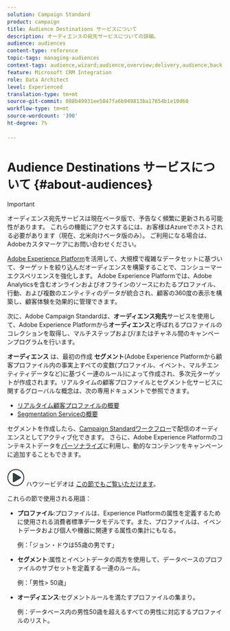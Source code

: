 ```yaml
---
solution: Campaign Standard
product: campaign
title: Audience Destinations サービスについて
description: オーディエンスの宛先サービスについての詳細。
audience: audiences
content-type: reference
topic-tags: managing-audiences
context-tags: audience,wizard;audience,overview;delivery,audience,back
feature: Microsoft CRM Integration
role: Data Architect
level: Experienced
translation-type: tm+mt
source-git-commit: 088b49931ee5047fa6b949813ba17654b1e10d60
workflow-type: tm+mt
source-wordcount: '390'
ht-degree: 7%

---
```



# Audience Destinations サービスについて {#about-audiences}

>[!IMPORTANT]
>
>オーディエンス宛先サービスは現在ベータ版で、予告なく頻繁に更新される可能性があります。 これらの機能にアクセスするには、お客様はAzureでホストされる必要があります（現在、北米向けベータ版のみ）。 ご利用になる場合は、Adobeカスタマーケアにお問い合わせください。

[Adobe Experience Platform](https://docs.adobe.com/content/help/en/experience-platform/landing/home.html)を活用して、大規模で複雑なデータセットに基づいて、ターゲットを絞り込んだオーディエンスを構築することで、コンシューマーエクスペリエンスを強化します。 Adobe Experience Platformでは、Adobe Analyticsを含むオンラインおよびオフラインのソースにわたるプロファイル、行動、および複数のエンティティのデータが統合され、顧客の360度の表示を構築し、顧客体験を効果的に管理できます。

次に、Adobe Campaign Standardは、**オーディエンス宛先**&#x200B;サービスを使用して、Adobe Experience Platformから&#x200B;**オーディエンス**&#x200B;と呼ばれるプロファイルのコレクションを取得し、マルチステップおよび/またはチャネル間のキャンペーンプログラムを行います。

**オーディエンス** は、最初の作成 **セグメント**(Adobe Experience Platformから顧客プロファイル内の事実上すべての変数(プロファイル、イベント、マルチエンティティデータなど)に基づく一連のルール)によって作成され、多次元ターゲットが作成されます。リアルタイムの顧客プロファイルとセグメント化サービスに関するグローバルな概念は、次の専用ドキュメントで参照できます。

* [リアルタイム顧客プロファイルの概要](https://docs.adobe.com/content/help/en/experience-platform/profile/home.html)
* [Segmentation Serviceの概要](https://docs.adobe.com/content/help/en/experience-platform/segmentation/home.html)

セグメントを作成したら、[Campaign Standardワークフロー](../../integrating/using/aep-targeting-audiences.md)で配信のオーディエンスとしてアクティブ化できます。 さらに、Adobe Experience Platformのコンテキストデータを[パーソナライズ](../../integrating/using/aep-personalizing-campaigns.md)に利用し、動的なコンテンツをキャンペーンに追加することもできます。

![](assets/do-not-localize/how-to-video.png) ハウツービデオは [この節でもご覧いただけます](https://docs.adobe.com/content/help/ja-JP/campaign-standard-learn/tutorials/profiles-and-audiences/audience-destinations/audience-destinations-overview.translate.html)。

これらの節で使用される用語：

* **プロファイル**:プロファイルは、Experience Platformの属性を定義するために使用される消費者標準データモデルです。また、プロファイルは、イベントデータおよび個人や機器に関連する属性の集計にもなる。

   例：「ジョン・ドウは55歳の男です」

* **セグメント**:属性とイベントデータの両方を使用して、データベースのプロファイルのサブセットを定義する一連のルール。

   例：「男性> 50歳」

* **オーディエンス**:セグメントルールを満たすプロファイルの集まり。

   例：データベース内の男性50歳を超えるすべての男性に対応するプロファイルのリスト。
